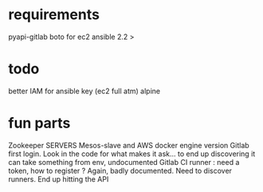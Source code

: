 # requirements

pyapi-gitlab
boto for ec2
ansible 2.2 >

# todo

better IAM for ansible key (ec2 full atm)
alpine

# fun parts

Zookeeper SERVERS
Mesos-slave and AWS docker engine version
Gitlab first login. Look in the code for what makes it ask... to end up
discovering it can take something from env, undocumented
Gitlab CI runner : need a token, how to register ? Again, badly documented.
Need to discover runners. End up hitting the API
